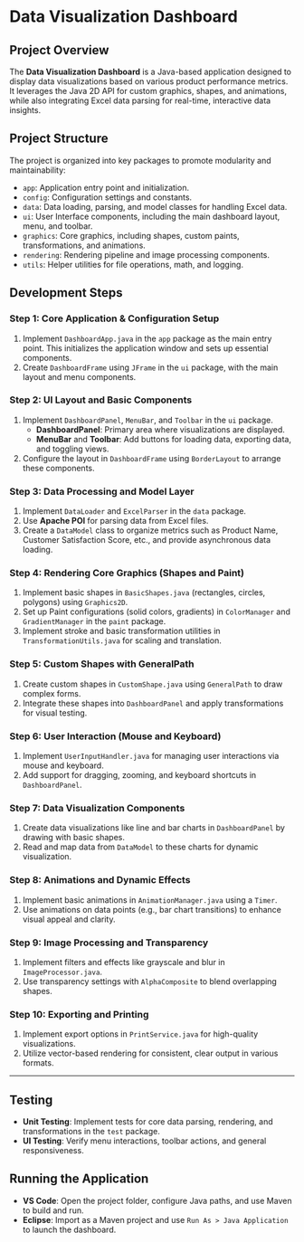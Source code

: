 # Data Visualization Dashboard

## Project Overview

The **Data Visualization Dashboard** is a Java-based application designed to display data visualizations based on various product performance metrics. It leverages the Java 2D API for custom graphics, shapes, and animations, while also integrating Excel data parsing for real-time, interactive data insights.

## Project Structure

The project is organized into key packages to promote modularity and maintainability:
- `app`: Application entry point and initialization.
- `config`: Configuration settings and constants.
- `data`: Data loading, parsing, and model classes for handling Excel data.
- `ui`: User Interface components, including the main dashboard layout, menu, and toolbar.
- `graphics`: Core graphics, including shapes, custom paints, transformations, and animations.
- `rendering`: Rendering pipeline and image processing components.
- `utils`: Helper utilities for file operations, math, and logging.

## Development Steps

### Step 1: Core Application & Configuration Setup
1. Implement `DashboardApp.java` in the `app` package as the main entry point. This initializes the application window and sets up essential components.
2. Create `DashboardFrame` using `JFrame` in the `ui` package, with the main layout and menu components.

### Step 2: UI Layout and Basic Components
1. Implement `DashboardPanel`, `MenuBar`, and `Toolbar` in the `ui` package.
   - **DashboardPanel**: Primary area where visualizations are displayed.
   - **MenuBar** and **Toolbar**: Add buttons for loading data, exporting data, and toggling views.
2. Configure the layout in `DashboardFrame` using `BorderLayout` to arrange these components.

### Step 3: Data Processing and Model Layer
1. Implement `DataLoader` and `ExcelParser` in the `data` package.
2. Use **Apache POI** for parsing data from Excel files.
3. Create a `DataModel` class to organize metrics such as Product Name, Customer Satisfaction Score, etc., and provide asynchronous data loading.

### Step 4: Rendering Core Graphics (Shapes and Paint)
1. Implement basic shapes in `BasicShapes.java` (rectangles, circles, polygons) using `Graphics2D`.
2. Set up Paint configurations (solid colors, gradients) in `ColorManager` and `GradientManager` in the `paint` package.
3. Implement stroke and basic transformation utilities in `TransformationUtils.java` for scaling and translation.

### Step 5: Custom Shapes with GeneralPath
1. Create custom shapes in `CustomShape.java` using `GeneralPath` to draw complex forms.
2. Integrate these shapes into `DashboardPanel` and apply transformations for visual testing.

### Step 6: User Interaction (Mouse and Keyboard)
1. Implement `UserInputHandler.java` for managing user interactions via mouse and keyboard.
2. Add support for dragging, zooming, and keyboard shortcuts in `DashboardPanel`.

### Step 7: Data Visualization Components
1. Create data visualizations like line and bar charts in `DashboardPanel` by drawing with basic shapes.
2. Read and map data from `DataModel` to these charts for dynamic visualization.

### Step 8: Animations and Dynamic Effects
1. Implement basic animations in `AnimationManager.java` using a `Timer`.
2. Use animations on data points (e.g., bar chart transitions) to enhance visual appeal and clarity.

### Step 9: Image Processing and Transparency
1. Implement filters and effects like grayscale and blur in `ImageProcessor.java`.
2. Use transparency settings with `AlphaComposite` to blend overlapping shapes.

### Step 10: Exporting and Printing
1. Implement export options in `PrintService.java` for high-quality visualizations.
2. Utilize vector-based rendering for consistent, clear output in various formats.

---

## Testing

- **Unit Testing**: Implement tests for core data parsing, rendering, and transformations in the `test` package.
- **UI Testing**: Verify menu interactions, toolbar actions, and general responsiveness.
  
## Running the Application

- **VS Code**: Open the project folder, configure Java paths, and use Maven to build and run.
- **Eclipse**: Import as a Maven project and use `Run As > Java Application` to launch the dashboard.